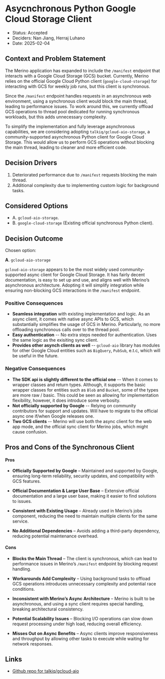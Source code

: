 
# Asycnchronous Python Google Cloud Storage Client

* Status: Accepted
* Deciders: Nan Jiang, Herraj Luhano
* Date: 2025-02-04

## Context and Problem Statement

The Merino application has expanded to include the `/manifest` endpoint that interacts with a Google Cloud Storage (GCS) bucket. Currently, Merino relies on the official Google Cloud Python client (`google-cloud-storage`) for interacting with GCS for weekly job runs, but this client is synchronous.

Since the `/manifest` endpoint handles requests in an asynchronous web environment, using a synchronous client would block the main thread, leading to performance issues. To work around this, we currently offload GCS operations to thread pool dedicated for running synchronous workloads, but this adds unnecessary complexity.

To simplify the implementation and fully leverage asynchronous capabilities, we are considering adopting `talkiq/gcloud-aio-storage`, a community-supported asynchronous Python client for Google Cloud Storage. This would allow us to perform GCS operations without blocking the main thread, leading to cleaner and more efficient code.

## Decision Drivers

1. Deteriorated performance due to `/manifest` requests blocking the main thread.
2. Additional complexity due to implementing custom logic for background tasks.

## Considered Options

* A. `gcloud-aio-storage`.
* B. `google-cloud-storage` (Existing official synchronous Python client).

## Decision Outcome

Chosen option:

**A**. `gcloud-aio-storage`

`gcloud-aio-storage` appears to be the most widely used community-supported async client for Google Cloud Storage. It has fairly decent documentation, is easy to set up and use, and aligns well with Merino’s asynchronous architecture. Adopting it will simplify integration while ensuring non-blocking GCS interactions in the `/manifest` endpoint.

### Positive Consequences

* **Seamless integration** with existing implementation and logic. As an async client, it comes with native async APIs to GCS, which substantially simplifies the usage of GCS in Merino. Particularly, no more offloading synchronous calls over to the thread pool.
* **Easy authentication** -- No extra steps needed for authentication. Uses the same logic as the exisiting sync client.
* **Provides other asynch clients as well** -- `gcloud-aio` library has modules for other Google Cloud entities such as `BigQuery`, `PubSub`, e.t.c, which will be useful in the future.

### Negative Consequences

* **The SDK api is slightly different to the official one** --  When it comes to wrapper classes and return types. Although, it supports the basic wrapper classes for entities such as `Blob` and `Bucket`, some of the types are more raw / basic. This could be seen as allowing for implementation flexibility, however, it does introduce some verbosity.
* **Not officially supported by Google** -- Relying on community contributors for support and updates. Will have to migrate to the official async one if/when Google releases one.
* **Two GCS clients** -- Merino will use both the async client for the web app mode, and the official sync client for Merino jobs, which might cause confusion.

## Pros and Cons of the Synchronous Client

#### Pros
*  **Officially Supported by Google** – Maintained and supported by Google, ensuring long-term reliability, security updates, and compatibility with GCS features.

*  **Official Documentation & Large User Base** – Extensive official documentation and a large user base, making it easier to find solutions to issues.

*  **Consistent with Existing Usage** – Already used in Merino’s jobs component, reducing the need to maintain multiple clients for the same service.

*  **No Additional Dependencies** – Avoids adding a third-party dependency, reducing potential maintenance overhead.

#### Cons
* **Blocks the Main Thread** – The client is synchronous, which can lead to performance issues in Merino’s `/manifest` endpoint by blocking request handling.

* **Workarounds Add Complexity** – Using background tasks to offload GCS operations introduces unnecessary complexity and potential race conditions.

* **Inconsistent with Merino’s Async Architecture** – Merino is built to be asynchronous, and using a sync client requires special handling, breaking architectural consistency.

* **Potential Scalability Issues** – Blocking I/O operations can slow down request processing under high load, reducing overall efficiency.

* **Misses Out on Async Benefits** – Async clients improve responsiveness and throughput by allowing other tasks to execute while waiting for network responses.

## Links

* [Github repo for talkiq/gcloud-aio](https://github.com/talkiq/gcloud-aio)
